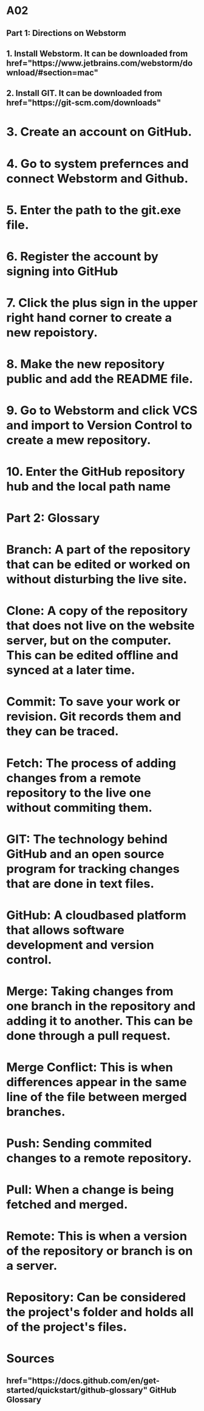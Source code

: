 # A02
<h2> Part 1: Directions on Webstorm</h2>
  <h2> 1. Install Webstorm. It can be downloaded from <a> href="https://www.jetbrains.com/webstorm/download/#section=mac"</a> </h2>
 <h2> 2. Install GIT. It can be downloaded from <a> href="https://git-scm.com/downloads"</a> <h/2>
 <h2> 3. Create an account on GitHub.  </h2> 
  <h2> 4. Go to system prefernces and connect Webstorm and Github. </h2>
   <h2> 5. Enter the path to the git.exe file.</h2>
   <h2>6. Register the account by signing into GitHub</h2>
  <h2> 7. Click the plus sign in the upper right hand corner to create a new repoistory.</h2>
  <h2>8. Make the new repository public and add the README file.  </h2>
  <h2> 9. Go to Webstorm and click VCS and import to Version Control to create a mew repository. </h2>
  <h2> 10. Enter the GitHub repository hub and the local path name </h2>
  <h2> </h2>

<h2> Part 2: Glossary </h2>
  <h2> <strong> Branch: </strong> A part of the repository that can be edited or worked on without disturbing the live site.  </h2>
  <h2> <strong> Clone: </strong> A copy of the repository that does not live on the website server, but on the computer. This can be edited offline and synced at a later time. </h2>
  <h2> <strong> Commit: </strong>  To save your work or revision. Git records them and they can be traced. </h2>
  <h2> <strong> Fetch: </strong> The process of adding changes from a remote repository to the live one without commiting them. </h2>
  <h2> <strong> GIT: </strong> The technology behind GitHub and an open source program for tracking changes that are done in text files. </h2>
  <h2> <strong> GitHub: </strong> A cloudbased platform that allows software development and version control.  </h2>
  <h2> <strong> Merge: </strong> Taking changes from one branch in the repository and adding it to another. This can be done through a pull request.  </h2>
  <h2> <strong> Merge Conflict: </strong> This is when differences appear in the same line of the file between merged branches. </h2>
  <h2> <strong> Push: </strong> Sending commited changes to a remote repository. </h2>
  <h2> <strong> Pull: </strong> When a change is being fetched and merged. </h2>
  <h2> <strong> Remote: </strong> This is when a version of the repository or branch is on a server. </h2>
  <h2> <strong> Repository: </strong> Can be considered the project's folder and holds all of the project's files. </h2>
<h2> Sources </h2>
<a> href="https://docs.github.com/en/get-started/quickstart/github-glossary" GitHub Glossary </a>


